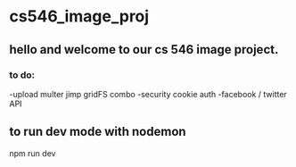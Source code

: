 # cs546_image_proj

## hello and welcome to our cs 546 image project. 

### to do:

-upload multer jimp gridFS combo
-security cookie auth 
-facebook / twitter API 

## to run dev mode with nodemon

npm run dev



